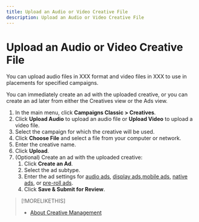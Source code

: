 ```yaml
---
title: Upload an Audio or Video Creative File
description: Upload an Audio or Video Creative File
---
```


# Upload an Audio or Video Creative File

You can upload audio files in XXX format and video files in XXX to use in placements for specified campaigns.

You can immediately create an ad with the uploaded creative, or you can create an ad later from either the Creatives view or the Ads view.

1. In the main menu, click **Campaigns Classic > Creatives**.
1. Click **Upload Audio** to upload an audio file or **Upload Video** to upload a video file.
1. Select the campaign for which the creative will be used.
1. Click **Choose File** and select a file from your computer  <!-- device possible? -->  or network.
1. Enter the creative name.
1. Click **Upload**.
1. (Optional) Create an ad with the uploaded creative:
   1. Click **Create an Ad**.
   1. Select the ad subtype.
   1. Enter the ad settings for [audio ads](/help/dsp/campaign-management/ads/ad-settings-audio.md), [display ads](/help/dsp/campaign-management/ads/ad-settings-display.md),[mobile ads](/help/dsp/campaign-management/ads/ad-settings-mobile.md), [native ads](/help/dsp/campaign-management/ads/ad-settings-native.md), or [pre-roll ads](/help/dsp/campaign-management/ads/ad-settings-pre-roll.md).
   1. Click **Save & Submit for Review**.

>[!MORELIKETHIS]
>
>* [About Creative Management](creative-about.md)
